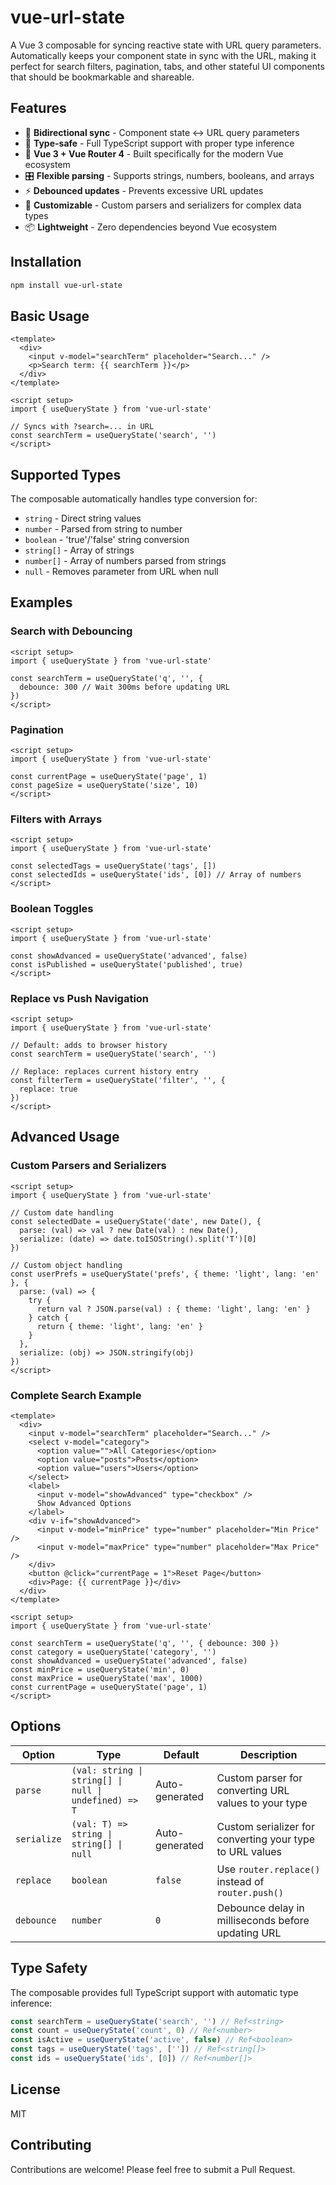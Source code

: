 # vue-url-state

A Vue 3 composable for syncing reactive state with URL query parameters. Automatically keeps your component state in sync with the URL, making it perfect for search filters, pagination, tabs, and other stateful UI components that should be bookmarkable and shareable.

## Features

- 🔄 **Bidirectional sync** - Component state ↔ URL query parameters
- 🎯 **Type-safe** - Full TypeScript support with proper type inference
- 🚀 **Vue 3 + Vue Router 4** - Built specifically for the modern Vue ecosystem
- 🎛️ **Flexible parsing** - Supports strings, numbers, booleans, and arrays
- ⚡ **Debounced updates** - Prevents excessive URL updates
- 🔧 **Customizable** - Custom parsers and serializers for complex data types
- 📦 **Lightweight** - Zero dependencies beyond Vue ecosystem

## Installation

```bash
npm install vue-url-state
```

## Basic Usage

```vue
<template>
  <div>
    <input v-model="searchTerm" placeholder="Search..." />
    <p>Search term: {{ searchTerm }}</p>
  </div>
</template>

<script setup>
import { useQueryState } from 'vue-url-state'

// Syncs with ?search=... in URL
const searchTerm = useQueryState('search', '')
</script>
```

## Supported Types

The composable automatically handles type conversion for:

- `string` - Direct string values
- `number` - Parsed from string to number
- `boolean` - 'true'/'false' string conversion
- `string[]` - Array of strings
- `number[]` - Array of numbers parsed from strings
- `null` - Removes parameter from URL when null

## Examples

### Search with Debouncing

```vue
<script setup>
import { useQueryState } from 'vue-url-state'

const searchTerm = useQueryState('q', '', {
  debounce: 300 // Wait 300ms before updating URL
})
</script>
```

### Pagination

```vue
<script setup>
import { useQueryState } from 'vue-url-state'

const currentPage = useQueryState('page', 1)
const pageSize = useQueryState('size', 10)
</script>
```

### Filters with Arrays

```vue
<script setup>
import { useQueryState } from 'vue-url-state'

const selectedTags = useQueryState('tags', [])
const selectedIds = useQueryState('ids', [0]) // Array of numbers
</script>
```

### Boolean Toggles

```vue
<script setup>
import { useQueryState } from 'vue-url-state'

const showAdvanced = useQueryState('advanced', false)
const isPublished = useQueryState('published', true)
</script>
```

### Replace vs Push Navigation

```vue
<script setup>
import { useQueryState } from 'vue-url-state'

// Default: adds to browser history
const searchTerm = useQueryState('search', '')

// Replace: replaces current history entry
const filterTerm = useQueryState('filter', '', {
  replace: true
})
</script>
```

## Advanced Usage

### Custom Parsers and Serializers

```vue
<script setup>
import { useQueryState } from 'vue-url-state'

// Custom date handling
const selectedDate = useQueryState('date', new Date(), {
  parse: (val) => val ? new Date(val) : new Date(),
  serialize: (date) => date.toISOString().split('T')[0]
})

// Custom object handling
const userPrefs = useQueryState('prefs', { theme: 'light', lang: 'en' }, {
  parse: (val) => {
    try {
      return val ? JSON.parse(val) : { theme: 'light', lang: 'en' }
    } catch {
      return { theme: 'light', lang: 'en' }
    }
  },
  serialize: (obj) => JSON.stringify(obj)
})
</script>
```

### Complete Search Example

```vue
<template>
  <div>
    <input v-model="searchTerm" placeholder="Search..." />
    <select v-model="category">
      <option value="">All Categories</option>
      <option value="posts">Posts</option>
      <option value="users">Users</option>
    </select>
    <label>
      <input v-model="showAdvanced" type="checkbox" />
      Show Advanced Options
    </label>
    <div v-if="showAdvanced">
      <input v-model="minPrice" type="number" placeholder="Min Price" />
      <input v-model="maxPrice" type="number" placeholder="Max Price" />
    </div>
    <button @click="currentPage = 1">Reset Page</button>
    <div>Page: {{ currentPage }}</div>
  </div>
</template>

<script setup>
import { useQueryState } from 'vue-url-state'

const searchTerm = useQueryState('q', '', { debounce: 300 })
const category = useQueryState('category', '')
const showAdvanced = useQueryState('advanced', false)
const minPrice = useQueryState('min', 0)
const maxPrice = useQueryState('max', 1000)
const currentPage = useQueryState('page', 1)
</script>
```

## Options

| Option | Type | Default | Description |
|--------|------|---------|-------------|
| `parse` | `(val: string \| string[] \| null \| undefined) => T` | Auto-generated | Custom parser for converting URL values to your type |
| `serialize` | `(val: T) => string \| string[] \| null` | Auto-generated | Custom serializer for converting your type to URL values |
| `replace` | `boolean` | `false` | Use `router.replace()` instead of `router.push()` |
| `debounce` | `number` | `0` | Debounce delay in milliseconds before updating URL |

## Type Safety

The composable provides full TypeScript support with automatic type inference:

```typescript
const searchTerm = useQueryState('search', '') // Ref<string>
const count = useQueryState('count', 0) // Ref<number>
const isActive = useQueryState('active', false) // Ref<boolean>
const tags = useQueryState('tags', ['']) // Ref<string[]>
const ids = useQueryState('ids', [0]) // Ref<number[]>
```

## License

MIT

## Contributing

Contributions are welcome! Please feel free to submit a Pull Request.